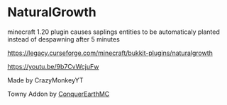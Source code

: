 # NaturalGrowth
 minecraft 1.20 plugin causes saplings entities to be automaticaly planted instead of despawning after 5 minutes 

https://legacy.curseforge.com/minecraft/bukkit-plugins/naturalgrowth

https://youtu.be/9b7CvWcjuFw

Made by CrazyMonkeyYT

Towny Addon by [ConquerEarthMC](https://www.conquerearthmc.com/)

